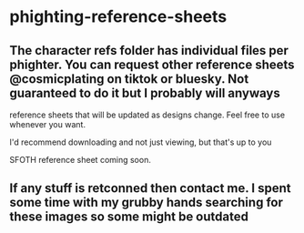# phighting-reference-sheets
## The character refs folder has individual files per phighter. You can request other reference sheets @cosmicplating on tiktok or bluesky. Not guaranteed to do it but I probably will anyways

reference sheets that will be updated as designs change. Feel free to use whenever you want.

I'd recommend downloading and not just viewing, but that's up to you

SFOTH reference sheet coming soon.

## If any stuff is retconned then contact me. I spent some time with my grubby hands searching for these images so some might be outdated
